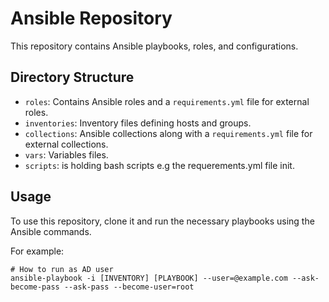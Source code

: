 # Ansible Repository

This repository contains Ansible playbooks, roles, and configurations.

## Directory Structure

- `roles`: Contains Ansible roles and a `requirements.yml` file for external roles.
- `inventories`: Inventory files defining hosts and groups.
- `collections`: Ansible collections along with a `requirements.yml` file for external collections.
- `vars`: Variables files.
- `scripts`: is holding bash scripts e.g the requerements.yml file init.

## Usage

To use this repository, clone it and run the necessary playbooks using the Ansible commands.

For example:

```
# How to run as AD user
ansible-playbook -i [INVENTORY] [PLAYBOOK] --user=@example.com --ask-become-pass --ask-pass --become-user=root
```
